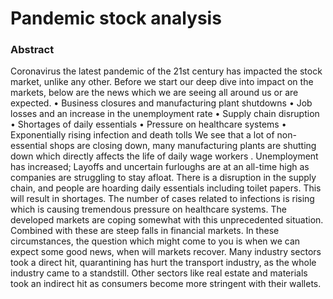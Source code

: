 # Pandemic stock analysis
 ### Abstract
 Coronavirus the latest pandemic of the 21st century has impacted the stock market, unlike any other.
Before we start our deep dive into impact on the markets, below are the news which we are seeing all around us or are expected.
•	Business closures and manufacturing plant shutdowns
•	Job losses and an increase in the unemployment rate
•	Supply chain disruption
•	Shortages of daily essentials
•	Pressure on healthcare systems
•	Exponentially rising infection and death tolls
We see that a lot of non-essential shops are closing down, many manufacturing plants are shutting down which directly affects the life of daily wage workers . Unemployment has increased; Layoffs and uncertain furloughs are at an all-time high as companies are struggling to stay afloat. There is a disruption in the supply chain, and people are hoarding daily essentials including toilet papers. This will result in shortages. The number of cases related to infections is rising which is causing tremendous pressure on healthcare systems. The developed markets are coping somewhat with this unprecedented situation.
Combined with these are steep falls in financial markets. In these circumstances, the question which might come to you is when we can expect some good news, when will markets recover. Many industry sectors took a direct hit, quarantining has hurt the transport industry, as the whole industry came to a standstill. Other sectors like real estate and materials took an indirect hit as consumers become more stringent with their wallets.

 
 
